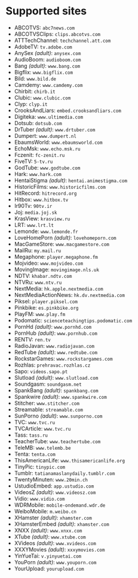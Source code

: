 Supported sites
===============

 * ABCOTVS: `abc7news.com`
 * ABCOTVSClips: `clips.abcotvs.com`
 * ATTTechChannel: `techchannel.att.com`
 * AdobeTV: `tv.adobe.com`
 * AnySex _(adult)_: `anysex.com`
 * AudioBoom: `audioboom.com`
 * Bang _(adult)_: `www.bang.com`
 * Bigflix: `www.bigflix.com`
 * Bild: `www.bild.de`
 * Camdemy: `www.camdemy.com`
 * Chirbit: `chirb.it`
 * Clubic: `www.clubic.com`
 * Clyp: `clyp.it`
 * CrooksAndLiars: `embed.crooksandliars.com`
 * Digiteka: `www.ultimedia.com`
 * Dotsub: `dotsub.com`
 * DrTuber _(adult)_: `www.drtuber.com`
 * Dumpert: `www.dumpert.nl`
 * EbaumsWorld: `www.ebaumsworld.com`
 * EchoMsk: `www.echo.msk.ru`
 * Fczenit: `fc-zenit.ru`
 * FiveTV: `5-tv.ru`
 * GodTube: `www.godtube.com`
 * Hark: `www.hark.com`
 * HentaiStigma _(adult)_: `hentai.animestigma.com`
 * HistoricFilms: `www.historicfilms.com`
 * HitRecord: `hitrecord.org`
 * Hitbox: `www.hitbox.tv`
 * Ir90Tv: `90tv.ir`
 * Joj: `media.joj.sk`
 * KrasView: `krasview.ru`
 * LRT: `www.lrt.lt`
 * Lemonde: `www.lemonde.fr`
 * LoveHomePorn _(adult)_: `lovehomeporn.com`
 * MacGameStore: `www.macgamestore.com`
 * MailRu: `my.mail.ru`
 * Megaphone: `player.megaphone.fm`
 * Mojvideo: `www.mojvideo.com`
 * MovingImage: `movingimage.nls.uk`
 * NDTV: `khabar.ndtv.com`
 * NTVRu: `www.ntv.ru`
 * NextMedia: `hk.apple.nextmedia.com`
 * NextMediaActionNews: `hk.dv.nextmedia.com`
 * Piksel: `player.piksel.com`
 * Pinkbike: `es.pinkbike.org`
 * PlayFM: `www.play.fm`
 * Podomatic: `scienceteachingtips.podomatic.com`
 * PornHd _(adult)_: `www.pornhd.com`
 * PornHub _(adult)_: `www.pornhub.com`
 * RENTV: `ren.tv`
 * RadioJavan: `www.radiojavan.com`
 * RedTube _(adult)_: `www.redtube.com`
 * RockstarGames: `www.rockstargames.com`
 * Rozhlas: `prehravac.rozhlas.cz`
 * Sapo: `videos.sapo.pt`
 * Slutload _(adult)_: `www.slutload.com`
 * Soundgasm: `soundgasm.net`
 * SpankBang _(adult)_: `spankbang.com`
 * Spankwire _(adult)_: `www.spankwire.com`
 * Stitcher: `www.stitcher.com`
 * Streamable: `streamable.com`
 * SunPorno _(adult)_: `www.sunporno.com`
 * TVC: `www.tvc.ru`
 * TVCArticle: `www.tvc.ru`
 * Tass: `tass.ru`
 * TeacherTube: `www.teachertube.com`
 * TeleMB: `www.telemb.be`
 * Tenta: `tenta.com`
 * ThisAmericanLife: `www.thisamericanlife.org`
 * TinyPic: `tinypic.com`
 * Tumblr: `tatianamaslanydaily.tumblr.com`
 * TwentyMinuten: `www.20min.ch`
 * UstudioEmbed: `app.ustudio.com`
 * VideosZ _(adult)_: `www.videosz.com`
 * Vidio: `www.vidio.com`
 * WDRMobile: `mobile-ondemand.wdr.de`
 * WeiboMobile: `m.weibo.cn`
 * XHamster _(adult)_: `xhamster.com`
 * XHamsterEmbed _(adult)_: `xhamster.com`
 * XNXX _(adult)_: `www.xnxx.com`
 * XTube _(adult)_: `www.xtube.com`
 * XVideos _(adult)_: `www.xvideos.com`
 * XXXYMovies _(adult)_: `xxxymovies.com`
 * YinYueTai: `v.yinyuetai.com`
 * YouPorn _(adult)_: `www.youporn.com`
 * YourUpload: `yourupload.com`